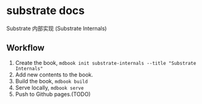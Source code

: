 # substrate docs

Substrate 内部实现 (Substrate Internals)

## Workflow

1. Create the book, `mdbook init substrate-internals --title "Substrate Internals"`
2. Add new contents to the book.
3. Build the book, `mdbook build`
4. Serve locally, `mdbook serve`
5. Push to Github pages.(TODO)
